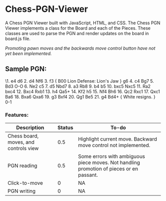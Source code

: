 # Chess-PGN-Viewer
A Chess PGN Viewer built with JavaScript, HTML, and CSS. The Chess PGN Viewer implements a class for the Board and each of the Pieces. These classes are used to parse the PGN and render updates on the board in board.js file.

*Promoting pawn moves and the backwards move control button have not yet been implemented.*

## Sample PGN: 

\1. e4 d6 2. d4 Nf6 3. f3 { B00 Lion Defense: Lion's Jaw } g6 4. c4 Bg7 5. Bd3 O-O 6. Ne2 c5 7. d5 Nbd7 8. a3 Rb8 9. b4 b5 10. bxc5 Nxc5 11. Ra2 bxc4 12. Bxc4 Rxb1 13. h4 Qa5+ 14. Kf2 h5 15. Nf4 Bh6 16. Qc2 Rxc1 17. Qxc1 Ba6 18. Bxa6 Qxa6 19. g3 Bxf4 20. Qg1 Be5 21. g4 Bd4+ { White resigns. } 0-1

### Features:
 Description | Status | To-do
 --- | --- | --- |
 Chess board, moves, and controls view | 0.5 | Highlight current move. Backward move control not implemented. 
 PGN reading | 0.5 | Some errors with ambiguous piece moves. Not handling promotion of pieces or en passant.
 Click-to-move | 0 | NA
 PGN writing | 0 | NA
